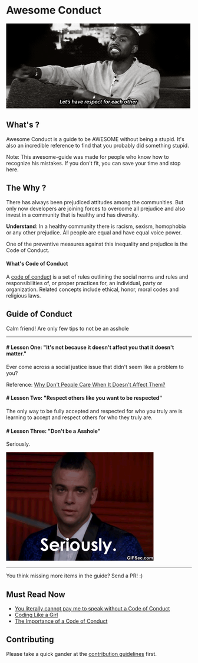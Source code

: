 # Awesome Conduct

![Respectful Kanye](images/respectful.gif)

## What's ?

Awesome Conduct is a guide to be AWESOME without being a stupid.
It's also an incredible reference to find that you probably did something stupid.

Note: This awesome-guide was made for people who know how to recognize his mistakes. If you don't fit, you can save your time and stop here.

## The Why ?

There has always been prejudiced attitudes among the communities. But only now developers are joining forces to overcome all prejudice and also invest in a community that is healthy and has diversity.

**Understand**: In a healthy community there is racism, sexism, homophobia or any other prejudice. All people are equal and have equal voice power.

One of the preventive measures against this inequality and prejudice is the Code of Conduct.

#### What's Code of Conduct

A [code of conduct](https://en.wikipedia.org/wiki/Code_of_conduct) is a set of rules outlining the social norms and rules and responsibilities of, or proper practices for, an individual, party or organization. Related concepts include ethical, honor, moral codes and religious laws.

## Guide of Conduct

Calm friend! Are only few tips to not be an asshole

----------------------------------------------

#### # Lesson One: "It's not because it doesn't affect you that it doesn't matter."

Ever come across a social justice issue that didn't seem like a problem to you?

Reference: [Why Don't People Care When It Doesn't Affect Them?](http://www.huffingtonpost.com/gil-laroya/why-dont-people-care-when_b_5888686.html)

#### # Lesson Two: "Respect others like you want to be respected"

The only way to be fully accepted and respected for who you truly are is learning to accept and respect others for who they truly are.

#### # Lesson Three: "Don't be a Asshole"

Seriously.

![Seriously](images/seriously.gif)

----------------------------------------------

You think missing more items in the guide? Send a PR! :)

## Must Read Now

- [You literally cannot pay me to speak without a Code of Conduct](http://rachelnabors.com/2015/09/01/code-of-conduct/)
- [Coding Like a Girl](https://medium.com/@sailorhg/coding-like-a-girl-595b90791cce)
- [The Importance of a Code of Conduct](http://www.accountingweb.com/community-voice/blogs/admin/the-importance-of-a-code-of-conduct)

## Contributing

Please take a quick gander at the [contribution guidelines](https://github.com/raphamorim/awesome-canvas/blob/master/CONTRIBUTING.md) first.
